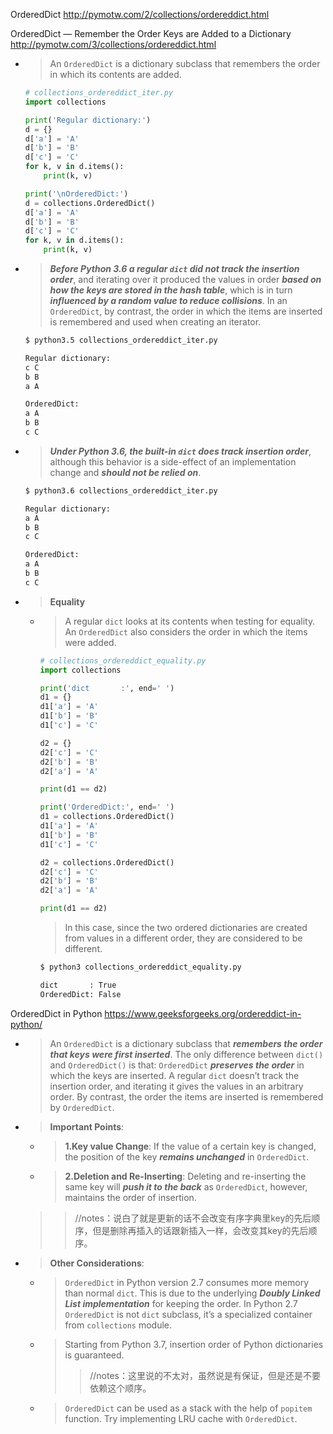 
OrderedDict http://pymotw.com/2/collections/ordereddict.html

OrderedDict — Remember the Order Keys are Added to a Dictionary http://pymotw.com/3/collections/ordereddict.html
- > An `OrderedDict` is a dictionary subclass that remembers the order in which its contents are added.
  ```py
  # collections_ordereddict_iter.py
  import collections
  
  print('Regular dictionary:')
  d = {}
  d['a'] = 'A'
  d['b'] = 'B'
  d['c'] = 'C'
  for k, v in d.items():
      print(k, v)
  
  print('\nOrderedDict:')
  d = collections.OrderedDict()
  d['a'] = 'A'
  d['b'] = 'B'
  d['c'] = 'C'
  for k, v in d.items():
      print(k, v)
  ```
- > ***Before Python 3.6 a regular `dict` did not track the insertion order***, and iterating over it produced the values in order ***based on how the keys are stored in the hash table***, which is in turn ***influenced by a random value to reduce collisions***. In an `OrderedDict`, by contrast, the order in which the items are inserted is remembered and used when creating an iterator.
  ```sh
  $ python3.5 collections_ordereddict_iter.py
  
  Regular dictionary:
  c C
  b B
  a A
  
  OrderedDict:
  a A
  b B
  c C
  ```
- > ***Under Python 3.6, the built-in `dict` does track insertion order***, although this behavior is a side-effect of an implementation change and ***should not be relied on***.
  ```sh
  $ python3.6 collections_ordereddict_iter.py
  
  Regular dictionary:
  a A
  b B
  c C
  
  OrderedDict:
  a A
  b B
  c C
  ```
- > **Equality**
  * > A regular `dict` looks at its contents when testing for equality. An `OrderedDict` also considers the order in which the items were added.
    ```py
    # collections_ordereddict_equality.py
    import collections
    
    print('dict       :', end=' ')
    d1 = {}
    d1['a'] = 'A'
    d1['b'] = 'B'
    d1['c'] = 'C'
    
    d2 = {}
    d2['c'] = 'C'
    d2['b'] = 'B'
    d2['a'] = 'A'
    
    print(d1 == d2)
    
    print('OrderedDict:', end=' ')
    d1 = collections.OrderedDict()
    d1['a'] = 'A'
    d1['b'] = 'B'
    d1['c'] = 'C'
    
    d2 = collections.OrderedDict()
    d2['c'] = 'C'
    d2['b'] = 'B'
    d2['a'] = 'A'
    
    print(d1 == d2)
    ```
    > In this case, since the two ordered dictionaries are created from values in a different order, they are considered to be different.
    ```sh
    $ python3 collections_ordereddict_equality.py

    dict       : True
    OrderedDict: False
    ```

OrderedDict in Python https://www.geeksforgeeks.org/ordereddict-in-python/
- > An `OrderedDict` is a dictionary subclass that ***remembers the order that keys were first inserted***. The only difference between `dict()` and `OrderedDict()` is that: `OrderedDict` ***preserves the order*** in which the keys are inserted. A regular `dict` doesn’t track the insertion order, and iterating it gives the values in an arbitrary order. By contrast, the order the items are inserted is remembered by `OrderedDict`.
- > **Important Points**: 
  * > **1.Key value Change**: If the value of a certain key is changed, the position of the key ***remains unchanged*** in `OrderedDict`.
  * > **2.Deletion and Re-Inserting**: Deleting and re-inserting the same key will ***push it to the back*** as `OrderedDict`, however, maintains the order of insertion.
  >> //notes：说白了就是更新的话不会改变有序字典里key的先后顺序，但是删除再插入的话跟新插入一样，会改变其key的先后顺序。
- > **Other Considerations**:
  * > `OrderedDict` in Python version 2.7 consumes more memory than normal `dict`. This is due to the underlying ***Doubly Linked List implementation*** for keeping the order. In Python 2.7 `OrderedDict` is not `dict` subclass, it’s a specialized container from `collections` module.
  * > Starting from Python 3.7, insertion order of Python dictionaries is guaranteed.
    >> //notes：这里说的不太对，虽然说是有保证，但是还是不要依赖这个顺序。
  * > `OrderedDict` can be used as a stack with the help of `popitem` function. Try implementing LRU cache with `OrderedDict`.
